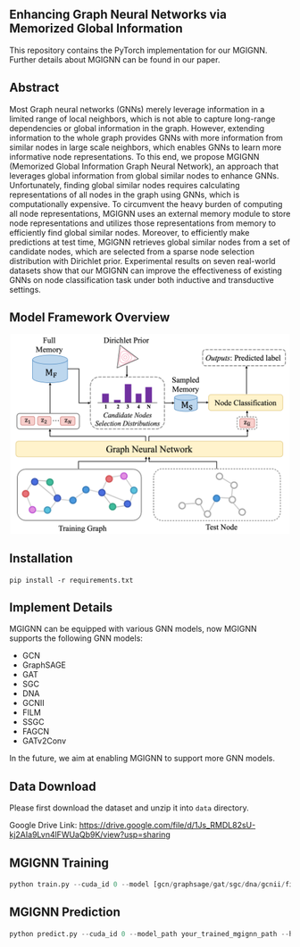 ## Enhancing Graph Neural Networks via Memorized Global Information

This repository contains the PyTorch implementation for our MGIGNN. Further details about MGIGNN can be found in our paper.

## Abstract

Most Graph neural networks (GNNs) merely leverage information in a limited range of local neighbors, which is not able to capture long-range dependencies or global information in the graph. However, extending information to the whole graph provides GNNs with more information from similar nodes in large scale neighbors, which enables GNNs to learn more informative node representations. To this end, we propose MGIGNN (Memorized Global Information Graph Neural Network), an approach that leverages global information from global similar nodes to enhance GNNs. Unfortunately, finding global similar nodes requires calculating representations of all nodes in the graph using GNNs, which is computationally expensive. To circumvent the heavy burden of computing all node representations, MGIGNN uses an external memory module to store node representations and utilizes those representations from memory to efficiently find global similar nodes. Moreover, to efficiently make predictions at test time, MGIGNN retrieves global similar nodes from a set of candidate nodes, which are selected from a sparse node selection distribution with Dirichlet prior. Experimental results on seven real-world datasets show that our MGIGNN can improve the effectiveness of existing GNNs on node classification task under both inductive and transductive settings.

## Model Framework Overview

<p align="center">
  <img src="./pic/Model_Framework.png" alt="Model_Framework" width="500"/>
</p>


## Installation

```shell
pip install -r requirements.txt
```

## Implement Details

MGIGNN can be equipped with various GNN models, now MGIGNN supports the following GNN models:

- GCN
- GraphSAGE
- GAT
- SGC
- DNA
- GCNII
- FILM
- SSGC
- FAGCN
- GATv2Conv

In the future, we aim at enabling MGIGNN to support more GNN models.

## Data Download

Please first download the dataset and unzip it into `data` directory.

Google Drive Link: https://drive.google.com/file/d/1Js_RMDL82sU-kj2AIa9Lvn4lFWUaQb9K/view?usp=sharing

## MGIGNN Training 

```python
python train.py --cuda_id 0 --model [gcn/graphsage/gat/sgc/dna/gcnii/film/ssgc/fagcn/gat2conv] --hidden_dim 64 --eta 1 --log_dir ./log/ --k 3 --epochs 50 --dataset ppi --normalize True --criterion sigmoid --run_times 5
```

## MGIGNN Prediction

```python
python predict.py --cuda_id 0 --model_path your_trained_mgignn_path --hidden_dim 64 --eta 1 --k 3 --dataset ppi --criterion 
```

